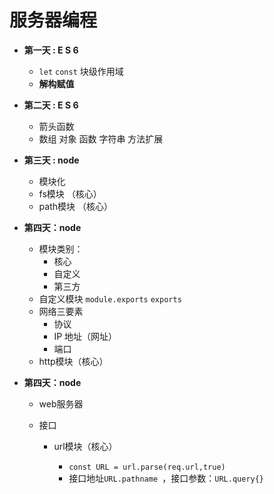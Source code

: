 # 服务器编程
* **第一天 : E S 6**
  * `let`   `const`    块级作用域
  * **解构赋值**
  
* **第二天 : E S 6**
  * 箭头函数
  * 数组 对象  函数  字符串  方法扩展
  
* **第三天 : node**
  
  * 模块化   
  * fs模块   （核心）
  * path模块 （核心）
  
* **第四天：node**
  
  * 模块类别：
    * 核心
    * 自定义
    * 第三方
  * 自定义模块 `module.exports` `exports`
  * 网络三要素
    * 协议
    * IP 地址（网址）
    * 端口
  * http模块（核心）
  
* **第四天：node**

  * web服务器

  * 接口

    * url模块（核心）

      *  `const URL = url.parse(req.url,true)`
      * 接口地址`URL.pathname `，接口参数：`URL.query{}`

      

















